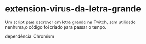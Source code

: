 # extension-virus-da-letra-grande
Um script para escrever em letra grande na Twitch, sem utilidade nenhuma,o código foi criado para passar o tempo.

dependência: Chromium

